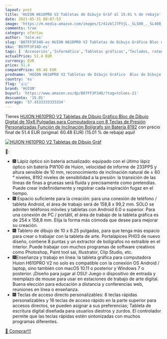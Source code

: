 ```yaml
---
layout: post
title: 'HUION H610PRO V2 Tabletas de Dibujo Gráf al 15.01 % de rebaja'
date: 2021-05-31 00:07:53
image: 'https://m.media-amazon.com/images/I/41vblJ7FVjL._SL500_._SL400_.jpg'
comments: true
category: ofertas
author: 'tole.es'
slug: 'B07FF3F34D-es HUION H610PRO V2 Tabletas de Dibujo Gráfico Bloc de Dibujo...'
sku: 'B07FF3F34D-es'
tags: [ 'Accesorios','Informática','Tabletas gráficas','Teclados, ratones y periféricos de entrada','bolígrafo','huion', ]
actualPrice: 51.4 EUR
currency: EUR
price: 51.4
comparePrice: 60.48 EUR
prodname: 'HUION H610PRO V2 Tabletas de Dibujo Gráfico  Bloc de Dibujo Digital de 10x6 Pulgadas para Computadora  con 8 Teclas de Presión Personalizadas  Función de Inclinación  Bolígrafo sin Batería 8192'
country: 'es'
flag: '🇪🇸'
brand: 'HUION'
buyurl: 'https://www.amazon.es/dp/B07FF3F34D/?tag=tolees-21'
descuento: '15.01'
average: '57.4533333333334'
---
```


Tienes [HUION H610PRO V2 Tabletas de Dibujo Gráfico  Bloc de Dibujo Digital de 10x6 Pulgadas para Computadora  con 8 Teclas de Presión Personalizadas  Función de Inclinación  Bolígrafo sin Batería 8192](https://www.amazon.es/dp/B07FF3F34D/?tag=tolees-21) con precio final de  51.4 EUR (original: 60.48 EUR) (15.01 %  de rebaja) aqui!

[![HUION H610PRO V2 Tabletas de Dibujo Gráf](https://m.media-amazon.com/images/I/41vblJ7FVjL._SL500_._SL400_.jpg)](https://www.amazon.es/dp/B07FF3F34D/?tag=tolees-21)

🔎:

- 🎆 Lápiz óptico sin batería actualizado: equipado con el último lápiz óptico sin batería PW100 de Huion, velocidad de informe de 233PPS y altura sensible de 10 mm, reconocimiento de inclinación natural de ± 60 ° niveles, 8192 niveles de sensibilidad a la presión: la transición de las líneas de finas a gruesas será fluida y precisamente como pretendías. Puede crear indefinidamente y registrar cada inspiración fugaz en el tiempo.
- 🎆 Espacio suficiente para la creación: para una conexión de teléfono / tableta Android, el área de trabajo será de 158,8 x 99,2 mm. SOLO se admiten teléfonos móviles y tabletas con Android 6.0 o superior. Para una conexión de PC / portátil, el área de trabajo de la tableta gráfica es de 254 x 158,8 mm. Elija la forma más cómoda que desee para mejorar su creación.
- 🎆 Tablero de dibujo de 10 x 6.25 pulgadas, para que tenga más espacio para crear o trabajar con la tableta de arte. Portalápices PH03 de nuevo diseño, contiene 8 puntas y un extractor de bolígrafos no extraíble en el interior. Puede trabajar con muchos programas de software creativos como Photoshop, Paint tool sai, Illustrator, Clip Studio, etc.
- 🎆Enseñanza y trabajo en línea: la tableta gráfica para computadora Huion H610PRO V2 no solo es compatible con la conexión OS Android / laptop, sino también con macOS 10.11 o posterior y Windows 7 o posterior. ¡Diseño para jugar al OSU! Juego o dispositivo de entrada y reemplazo de mouse para usar en estaciones de trabajo de arte digital. Buena elección para educación a distancia y conferencias web, reuniones en línea o enseñanza.
- 🎆 Teclas de acceso directo personalizables: 8 teclas rápidas personalizables y 16 teclas de acceso rápido en la parte superior para accesos directos, se pueden asignar a sus preferencias; Tableta de escritura digital diseñada para usuarios diestros y zurdos. El controlador permite que las teclas rápidas estén sintonizadas con muchos programas diferentes.

[🛒 Comprar!!!](https://www.amazon.es/dp/B07FF3F34D/?tag=tolees-21)
